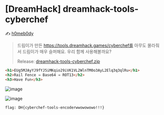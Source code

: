 # [DreamHack] dreamhack-tools-cyberchef

:writing_hand: [h0meb0dy](mailto:h0meb0dysj@gmail.com)

> 드림이가 만든 https://tools.dreamhack.games/cyberchef를 아무도 몰라줘서 드림이가 매우 슬퍼해요. 우리 함께 사용해볼까요?
>
> Release: [dreamhack-tools-cyberchef.zip](https://github.com/h0meb0dy/Dreamhack-Wargame/files/8556423/dreamhack-tools-cyberchef.zip)

```html
<h1>EUg5MJAyYJ9fYJ5iMKqio29iVK1VL2WlnTM0o3AyL2Elq3q3qlRu</h1>
<h2>Rail Fence → Base64 → ROT13</h2>
<h3>Have Fun</h3>
```

![image](https://user-images.githubusercontent.com/102066383/163722970-1c7c90a6-1030-499a-ba39-f7f942c95845.png)

![image](https://user-images.githubusercontent.com/102066383/163722981-771151e5-4f2d-4426-9c0a-462b93b6d2d0.png)

```
flag: DH{cyberchef-tools-encoderwwowowowo!!!}
```